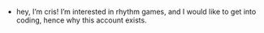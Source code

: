 - hey, I’m cris! I’m interested in rhythm games, and I would like to get into coding, hence why this account exists. 
<!---
Artixxxxx/Artixxxxx is a ✨ special ✨ repository because its `README.md` (this file) appears on your GitHub profile.
You can click the Preview link to take a look at your changes.
--->
